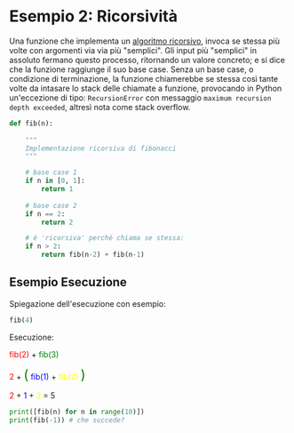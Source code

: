 # Esempio 2: Ricorsività 

Una funzione che implementa un [algoritmo ricorsivo](https://it.wikipedia.org/wiki/Algoritmo_ricorsivo), invoca se stessa più volte con argomenti via via più "semplici". Gli input più "semplici" in assoluto fermano questo processo, ritornando un valore concreto; e si dice che la funzione raggiunge il suo base case. Senza un base case, o condizione di terminazione, la funzione chiamerebbe se stessa così tante volte da intasare lo stack delle chiamate a funzione, provocando in Python un'eccezione di tipo: `RecursionError` con messaggio `maximum recursion depth exceeded`, altresì nota come stack overflow.


```python
def fib(n):
    
    """
    Implementazione ricorsiva di fibonacci
    """

    # base case 1
    if n in [0, 1]:
        return 1
    
    # base case 2
    if n == 2:
        return 2

    # è 'ricorsiva' perché chiama se stessa:
    if n > 2:
        return fib(n-2) + fib(n-1)
```

## Esempio Esecuzione
Spiegazione dell'esecuzione con esempio:

```python
fib(4)
```

<span style="color:red;"></span>

Esecuzione:

<!-- ```python -->
<span style="color:red;">fib(2)</span> + <span style="color:green;">fib(3)</span>
<!-- ``` -->

<!-- ```python -->
<span style="color:red;">2</span>  +  <span style="color:green; font-size:x-large;">(</span> <span style="color:blue;">fib(1)</span> + <span style="color:yellow;"> fib(2)</span> <span style="color:green; font-size:x-large;">)</span>
<!-- ``` -->

<!-- ```python -->
<span style="color:red;">2</span>  + <span style="color:blue;">1</span> + <span style="color:yellow;">2</span>  =  5




```python
print([fib(n) for n in range(10)])
print(fib(-1)) # che succede?
```



<!-- https://stackoverflow.com/questions/310974/what-is-tail-call-optimization -->